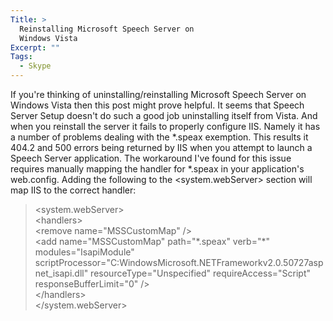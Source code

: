 ```yaml
---
Title: >
  Reinstalling Microsoft Speech Server on
  Windows Vista
Excerpt: ""
Tags:
  - Skype
---
```

If you're thinking of uninstalling/reinstalling Microsoft Speech Server on Windows Vista then this post might prove helpful. 
  It seems that Speech Server Setup doesn't do such a good job uninstalling itself from Vista. And when you reinstall the server it fails to properly configure IIS. Namely it has a number of problems dealing with the *.speax exemption. This results it 404.2 and 500 errors being returned by IIS when you attempt to launch a Speech Server application.
  The workaround I've found for this issue requires manually mapping the handler for *.speax in your application's web.config. Adding the following to the &lt;system.webServer&gt; section will map IIS to the correct handler:
  <blockquote>   &lt;system.webServer&gt;      <br />&lt;handlers&gt;       <br />&lt;remove name="MSSCustomMap" /&gt;       <br />&lt;add name="MSSCustomMap" path="*.speax" verb="*" modules="IsapiModule" scriptProcessor="C:WindowsMicrosoft.NETFrameworkv2.0.50727aspnet_isapi.dll" resourceType="Unspecified" requireAccess="Script" responseBufferLimit="0" /&gt;       <br />&lt;/handlers&gt;       <br />&lt;/system.webServer&gt; 
</blockquote>